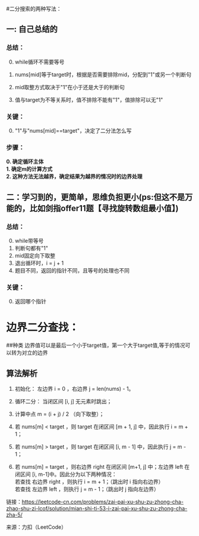 #二分搜索的两种写法：
## 一: 自己总结的
### 总结：
0. while循环不需要等号

1. nums[mid]等于target时，根据是否需要排除mid，分配到"1"或另一个判断句

2. mid取整方式取决于"1"在小于还是大于的判断句

3. 值与target为不等关系时，值不排除不能有"1"，值排除可以无"1"

### 关键：
0. "1"与"nums[mid]==target"，决定了二分法怎么写  

### 步骤：
**0. 确定循环主体**  
**1. 确定m的计算方式**  
**2. 这种方法无法越界，确定结果为越界的情况时的边界处理**  







## 二：学习到的，更简单，思维负担更小(ps:但这不是万能的，比如剑指offer11题【寻找旋转数组最小值】)
### 总结：
0. while带等号
1. 判断句都有"1"
2. mid固定向下取整
3. 退出循环时，i = j + 1
4. 题目不同，返回的指针不同，且等号的处理也不同

### 关键：
0. 返回哪个指针

# 边界二分查找：
##种类
边界值可以是最后一个小于target值，第一个大于target值,等于的情况可以转为对立的边界  

## 算法解析
1. 初始化： 左边界 i = 0 ，右边界 j = len(nums) - 1。

2. 循环二分： 当闭区间 [i, j] 无元素时跳出；

3. 计算中点 m = (i + j) / 2 （向下取整）；

4. 若 nums[m] < target ，则 target 在闭区间 [m + 1, j] 中，因此执行 i = m + 1；

5. 若 nums[m] > target ，则 target 在闭区间 [i, m - 1] 中，因此执行 j = m - 1；

6. 若 nums[m] = target ，则右边界 right 在闭区间 [m+1, j] 中；左边界 left 在闭区间 [i, m-1]中。因此分为以下两种情况：  
若查找 右边界 right ，则执行 i = m + 1；（跳出时 i 指向右边界）  
若查找 左边界 left ，则执行 j = m - 1；（跳出时 j 指向左边界）  


链接：https://leetcode-cn.com/problems/zai-pai-xu-shu-zu-zhong-cha-zhao-shu-zi-lcof/solution/mian-shi-ti-53-i-zai-pai-xu-shu-zu-zhong-cha-zha-5/

来源：力扣（LeetCode）
